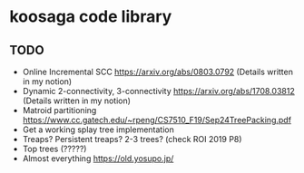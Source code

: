 # koosaga code library

## TODO

* Online Incremental SCC https://arxiv.org/abs/0803.0792 (Details written in my notion)
* Dynamic 2-connectivity, 3-connectivity https://arxiv.org/abs/1708.03812 (Details written in my notion)
* Matroid partitioning https://www.cc.gatech.edu/~rpeng/CS7510_F19/Sep24TreePacking.pdf
* Get a working splay tree implementation
* Treaps? Persistent treaps? 2-3 trees? (check ROI 2019 P8)
* Top trees (?????)
* Almost everything https://old.yosupo.jp/
